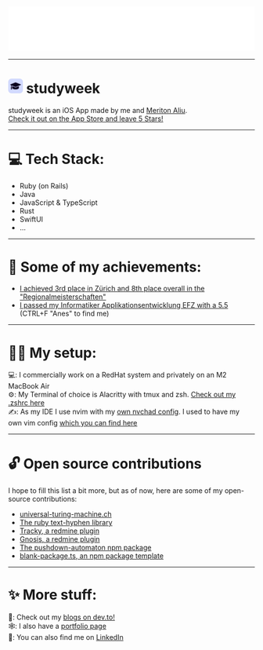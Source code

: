 <img src="./header.svg" alt="readme header" />

<hr>

<h1 id="-studyweek-"><img src="./studyweek.png" height="30" />&nbsp;studyweek</h1>
studyweek is an iOS App made by me and <a href="https://github.com/MeritonAliu">Meriton Aliu</a>.
<br />
<a href="https://apps.apple.com/ch/app/studyweek/id6742083929">Check it out on the App Store and leave 5 Stars!</a>

<hr>

<h1 id="-tech-stack-">💻 Tech Stack:</h1>
<ul>
    <li>Ruby (on Rails)</li>
    <li>Java</li>
    <li>JavaScript & TypeScript</li>
    <li>Rust</li>
    <li>SwiftUI</li>
    <li>...</li>
</ul>

<hr>

<h1 id="-my-achievements-">🥇 Some of my achievements:</h1>
<ul>
    <li>
        <a href="https://www.ict-berufsbildung.ch/resources/Regionalmeisterschaft_2023_Rangliste_complete_ENG1.pdf">I achieved 3rd place in Zürich and 8th place overall in the "Regionalmeisterschaften"</a>
    </li>
    <li>
        <a href="https://www.zli.ch/fileadmin/ZLI/050_Berufsverband__OdA_/030_Berufsabschluss/Dokumente/ICTBerufsabschluss-ImRang-ZH-2023.pdf">I passed my Informatiker Applikationsentwicklung EFZ with a 5.5</a> (CTRL+F "Anes" to find me) 
    </li>
</ul>

<hr>

<h1 id="-my-setup-">👨‍💻 My setup:</h1>
<p>
    💻: I commercially work on a RedHat system and privately on an M2 MacBook Air <br>
    ⚙️: My Terminal of choice is Alacritty with tmux and zsh. <a href="https://github.com/aneshodza/.dotfiles/blob/main/.zshrc">Check out my .zshrc here</a><br>
    ✍️: As my IDE I use nvim with my <a href="https://github.com/aneshodza/nvchad_config">own nvchad config</a>. I used to have my own vim config <a href="https://github.com/aneshodza/.dotfiles/blob/main/.vimrc">which you can find here</a>
</p>

<hr>

<h1 id="-open-source-contributions">🔓 Open source contributions</h1>
<p>
    I hope to fill this list a bit more, but as of now, here are some of my open-source contributions:
</p>
<ul>
    <li>
        <a href="https://universal-turing-machine.ch/">universal-turing-machine.ch</a>
    </li>
    <li>
        <a href="https://github.com/halostatue/text-hyphen/blob/main/History.md#150--2023-03-18">The ruby text-hyphen library</a>
    </li>
    <li>
        <a href="https://github.com/renuo/redmine_tracky">Tracky, a redmine plugin</a>
    </li>
    <li>
        <a href="https://github.com/aneshodza/gnosis">Gnosis, a redmine plugin</a>
    </li>
    <li>
        <a href="https://www.npmjs.com/package/pushdown-automaton">The pushdown-automaton npm package</a>
    </li>
    <li>
        <a href="https://github.com/aneshodza/blank-package.ts">blank-package.ts, an npm package template</a>
    </li>
</ul>

<hr>

<h1 id="-more-stuff-">✨ More stuff:</h1>
<p>
    📝: Check out my <a href="https://dev.to/aneshodza">blogs on dev.to!</a><br>
    🕸: I also have a <a href="https://aneshodza.ch">portfolio page</a><br>
    🔗: You can also find me on <a href="https://www.linkedin.com/in/anes-hodza-8454aa24a">LinkedIn</a>
</p>
